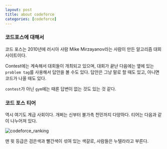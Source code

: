 ```yaml
---
layout: post
title: about codeforce
categories: [codeforce]
---
```


### 코드포스에 대해서

코드 포스는 2010년에 러시아 사람 Mike Mirzayanov라는 사람이 만든 알고리즘 대회 사이트이다.

Contest에는 계속해서 대회들이 개최되고 있으며, 대회가 끝난 다음에는 옆에 있는 `problem tag`를 사용해서 답안을 볼 수도 있다. 답안은 그냥 말로 할 때도 있고, 아니면 코드가 나올 때도 있다.

`contest`가 아닌 `gym`에는 때론 답변이 없는 것도 있는 것 같다.

### 코드 포스 티어

역시 여기도 계급 사회이다. 개쩌는 신부터 불가촉 천민까지 다양하다. 티어는 다음과 같이 나누어져 있다.

![codeforce_ranking](./images/posts/codeforce_ranking.jpg)

맨 윗 등급은 검은색과 빨간색이 섞여 있는 색갈로, 사람들은 누텔라라고 부른다.
